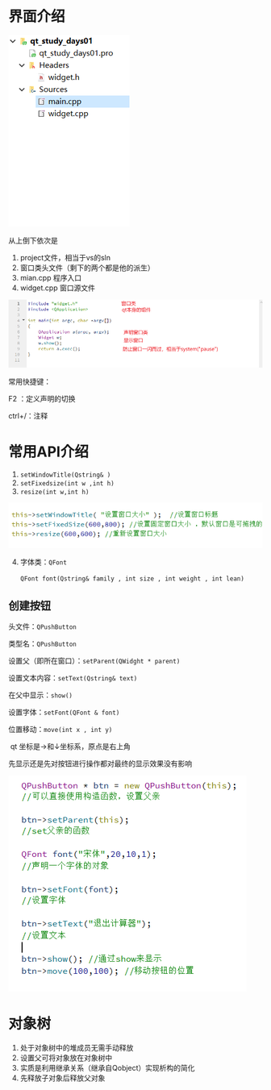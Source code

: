# 界面介绍

![image-20210509084026868](day01.assets/image-20210509084026868.png)

从上倒下依次是

1. project文件，相当于vs的sln
2. 窗口类头文件（剩下的两个都是他的派生）
3. mian.cpp 程序入口
4. widget.cpp 窗口源文件

![image-20210509084551315](day01.assets/image-20210509084551315.png)



常用快捷键：

F2 ：定义声明的切换

ctrl+/：注释

# 常用API介绍

1. ``setWindowTitle(Qstring& )``
2. ``setFixedsize(int w ,int h)``
3. ``resize(int w,int h)``

![image-20210509090138848](day01.assets/image-20210509090138848.png)

4. 字体类：``QFont``

   ``QFont font(Qstring& family , int size , int weight , int lean)``

   

## 创建按钮

头文件：``QPushButton``

类型名：``QPushButton``

设置父（即所在窗口）：``setParent(QWidght * parent)``

设置文本内容：``setText(Qstring& text)``

在父中显示：``show()``

设置字体：``setFont(QFont & font)``

位置移动：``move(int x , int y)`` 

​	qt 坐标是→和↓坐标系，原点是右上角

先显示还是先对按钮进行操作都对最终的显示效果没有影响

![image-20210509172928186](day01.assets/image-20210509172928186.png)



# 对象树

1. 处于对象树中的堆成员无需手动释放
2. 设置父可将对象放在对象树中
3. 实质是利用继承关系（继承自Qobject）实现析构的简化
4. 先释放子对象后释放父对象